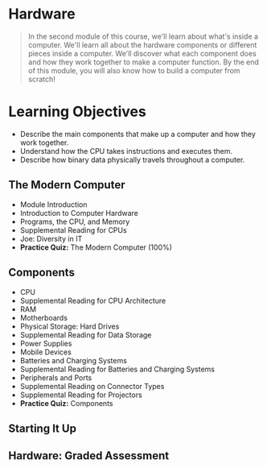 # Hardware
> In the second module of this course, we'll learn about what's inside a computer. We'll learn all about the hardware components or different pieces inside a computer. We'll discover what each component does and how they work together to make a computer function. By the end of this module, you will also know how to build a computer from scratch!
# Learning Objectives
- Describe the main components that make up a computer and how they work together.
- Understand how the CPU takes instructions and executes them.
- Describe how binary data physically travels throughout a computer.
## The Modern Computer
- Module Introduction
- Introduction to Computer Hardware
- Programs, the CPU, and Memory
- Supplemental Reading for CPUs
- Joe: Diversity in IT
- **Practice Quiz:** The Modern Computer (100%)
## Components
- CPU
- Supplemental Reading for CPU Architecture
- RAM
- Motherboards
- Physical Storage: Hard Drives
- Supplemental Reading for Data Storage
- Power Supplies
- Mobile Devices
- Batteries and Charging Systems
- Supplemental Reading for Batteries and Charging Systems
- Peripherals and Ports
- Supplemental Reading on Connector Types
- Supplemental Reading for Projectors
- **Practice Quiz:** Components
## Starting It Up
## Hardware: Graded Assessment
